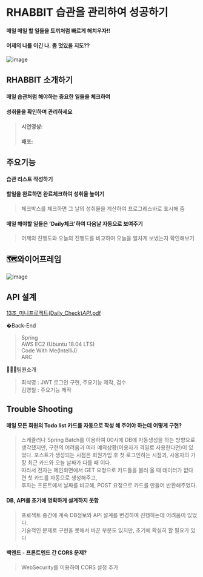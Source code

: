 # RHABBIT 습관을 관리하여 성공하기
#### 매일 매일 할 일들을 토끼처럼 빠르게 해치우자!!
#### 어제의 나를 이긴 나. 좀 멋있을 지도??
 ![image](https://user-images.githubusercontent.com/86106738/145669369-832292c5-52c5-4749-b3e2-601447298475.png)
## RHABBIT 소개하기
#### 매일 습관처럼 해야하는 중요한 일들을 체크하여 
#### 성취율을 확인하며 관리하세요

> ####  시연영상:
> ####  배포:

## 주요기능
#### 습관 리스트 작성하기

#### 할일을 완료하면 완료체크하여 성취율 높이기
> 체크박스를 체크하면 그 날의 성취율을 계산하여 프로그레스바로 표시해 줌

#### 매일 해야할 일들은 'Daily체크'하여 다음날 자동으로 보여주기
> 어제의 진행도와 오늘의 진행도를 비교하여 오늘을 알차게 보냈는지 확인해보기
 
## 🗺와이어프레임
![image](https://user-images.githubusercontent.com/86106738/145660434-1f838d4d-4eb6-4fe9-aeda-64cf4f4b377b.png)

## API 설계
 
 [13조_미니프로젝트(Daily_Check)_API_.pdf](https://github.com/Rhabbit13/Rhabbit-FrontEnd/files/7696328/13._.Daily_Check._API_.pdf)

�Back-End
> Spring  
> AWS EC2 (Ubuntu 18.04 LTS)  
> Code With Me(IntelliJ)    
> ARC  

🧑🏻‍💻팀원소개
> 최석영 : JWT 로그인 구현, 주요기능 제작, 검수  
> 김영철 : 주요기능 제작

## Trouble Shooting
#### 매일 모든 회원의 Todo list 카드를 자동으로 작성 해 주어야 하는데 어떻게 구현?  
> 스케쥴러나 Spring Batch를 이용하여 00시에 DB에 자동생성을 하는 방향으로 생각했지만, 구현의 어려움과 여러 예외상황(이용자가 격일로 사용한다면)이 있었다.
> 포스트가 생성되는 시점은 회원가입 후 첫 로그인하는 시점과, 사용자의 가장 최근 카드와 오늘 날짜가 다를 때 이다.<br>
> 따라서 전자는 메인화면에서 GET 요청으로 카드들을 불러 올 때 데이터가 없다면 첫 카드를 자동으로 생성해주고, 
> <br> 후자는 프론트에서 날짜를 비교해, POST 요청으로 카드를 만들어 반환해주었다.

#### DB, API를 초기에 명확하게 설계하지 못함
> 프로젝트 중간에 계속 DB정보와 API 설계를 변경하여 진행하는데 어려움이 있었다.<br>
> 기술적인 문제로 구현을 못해서 바꾼 부분도 있지만, 초기에 확실히 할 필요가 있다

#### 백엔드 - 프론트엔드  간 CORS 문제?  
> WebSecurity를 이용하여 CORS 설정 추가
